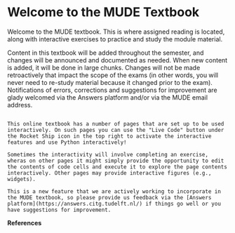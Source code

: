 # Welcome to the MUDE Textbook

Welcome to the MUDE textbook. This is where assigned reading is located, along with interactive exercises to practice and study the module material.

Content in this textbook will be added throughout the semester, and changes will be announced and documented as needed. When new content is added, it will be done in large chunks. Changes will not be made retroactively that impact the scope of the exams (in other words, you will never need to re-study material because it changed prior to the exam). Notifications of errors, corrections and suggestions for improvement are glady welcomed via the Answers platform and/or via the MUDE email address.


````{admonition} Interactive Pages---Use Python in your Browser!
    
This online textbook has a number of pages that are set up to be used interactively. On such pages you can use the "Live Code" button under the Rocket Ship icon in the top right to activate the interactive features and use Python interactively!

Sometimes the interactivity will involve completing an exercise, wheras on other pages it might simply provide the opportunity to edit the contents of code cells and execute it to explore the page contents interactively. Other pages may provide interactive figures (e.g., widgets).

This is a new feature that we are actively working to incorporate in the MUDE textbook, so please provide us feedback via the [Answers platform](https://answers.citg.tudelft.nl/) if things go well or you have suggestions for improvement.
````

**References**
```{bibliography}
```